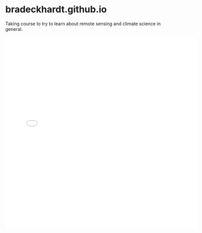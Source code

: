 # bradeckhardt.github.io
Taking course to try to learn about remote sensing and climate science in general.


<embed type="text/html" src="/img/ucb.html" width="600" height="600">

